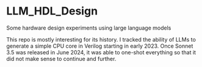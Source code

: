 # LLM_HDL_Design
Some hardware design experiments using large language models

This repo is mostly interesting for its history. I tracked
the ability of LLMs to generate a simple CPU core in Verilog
starting in early 2023. Once Sonnet 3.5 was released in 
June 2024, it was able to one-shot everything so that it
did not make sense to continue and further.
